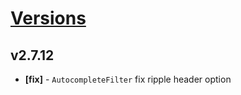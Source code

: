 # [Versions](https://github.com/Tracktor/design-system/releases)

## v2.7.12
- **[fix]** - `AutocompleteFilter` fix ripple header option
